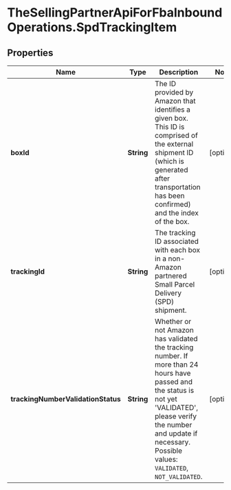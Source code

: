 # TheSellingPartnerApiForFbaInboundOperations.SpdTrackingItem

## Properties
Name | Type | Description | Notes
------------ | ------------- | ------------- | -------------
**boxId** | **String** | The ID provided by Amazon that identifies a given box. This ID is comprised of the external shipment ID (which is generated after transportation has been confirmed) and the index of the box. | [optional] 
**trackingId** | **String** | The tracking ID associated with each box in a non-Amazon partnered Small Parcel Delivery (SPD) shipment. | [optional] 
**trackingNumberValidationStatus** | **String** | Whether or not Amazon has validated the tracking number. If more than 24 hours have passed and the status is not yet 'VALIDATED', please verify the number and update if necessary. Possible values: `VALIDATED`, `NOT_VALIDATED`. | [optional] 


